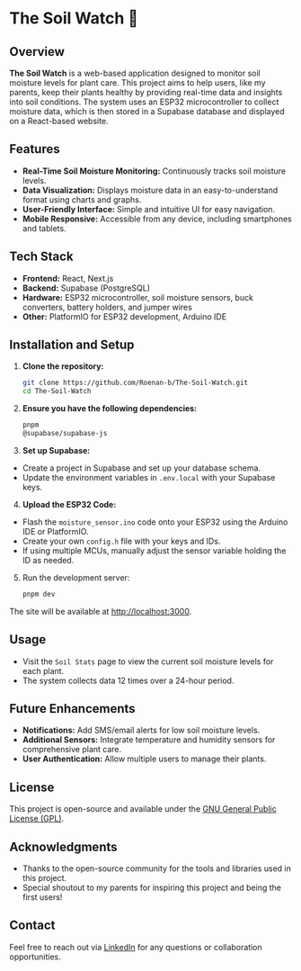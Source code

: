 # The Soil Watch 🌱

## Overview
**The Soil Watch** is a web-based application designed to monitor soil moisture levels for plant care. This project aims to help users, like my parents, keep their plants healthy by providing real-time data and insights into soil conditions. The system uses an ESP32 microcontroller to collect moisture data, which is then stored in a Supabase database and displayed on a React-based website.

## Features
- **Real-Time Soil Moisture Monitoring:** Continuously tracks soil moisture levels.
- **Data Visualization:** Displays moisture data in an easy-to-understand format using charts and graphs.
- **User-Friendly Interface:** Simple and intuitive UI for easy navigation.
- **Mobile Responsive:** Accessible from any device, including smartphones and tablets.

## Tech Stack
- **Frontend:** React, Next.js
- **Backend:** Supabase (PostgreSQL)
- **Hardware:** ESP32 microcontroller, soil moisture sensors, buck converters, battery holders, and jumper wires
- **Other:** PlatformIO for ESP32 development, Arduino IDE

## Installation and Setup

1. **Clone the repository:**

   ```bash
   git clone https://github.com/Roenan-b/The-Soil-Watch.git
   cd The-Soil-Watch


2. **Ensure you have the following dependencies:**

   ```bash
   pnpm
   @supabase/supabase-js


3. **Set up Supabase:**
- Create a project in Supabase and set up your database schema.
- Update the environment variables in `.env.local` with your Supabase keys.

4. **Upload the ESP32 Code:**
- Flash the `moisture_sensor.ino` code onto your ESP32 using the Arduino IDE or PlatformIO.
- Create your own `config.h` file with your keys and IDs.
- If using multiple MCUs, manually adjust the sensor variable holding the ID as needed.

5. Run the development server:
   ```bash
   pnpm dev

The site will be available at [http://localhost:3000](http://localhost:3000).



## Usage

- Visit the `Soil Stats` page to view the current soil moisture levels for each plant.
- The system collects data 12 times over a 24-hour period.

## Future Enhancements

- **Notifications:** Add SMS/email alerts for low soil moisture levels.
- **Additional Sensors:** Integrate temperature and humidity sensors for comprehensive plant care.
- **User Authentication:** Allow multiple users to manage their plants.

## License

This project is open-source and available under the [GNU General Public License (GPL)](LICENSE).

## Acknowledgments

- Thanks to the open-source community for the tools and libraries used in this project.
- Special shoutout to my parents for inspiring this project and being the first users!

## Contact

Feel free to reach out via [LinkedIn](www.linkedin.com/in/roenan) for any questions or collaboration opportunities.


